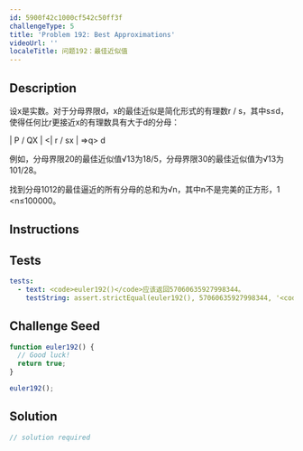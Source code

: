```yaml
---
id: 5900f42c1000cf542c50ff3f
challengeType: 5
title: 'Problem 192: Best Approximations'
videoUrl: ''
localeTitle: 问题192：最佳近似值
---
```


## Description
<section id="description">设x是实数。对于分母界限d，x的最佳近似是简化形式的有理数r / s，其中s≤d，使得任何比r更接近x的有理数具有大于d的分母： <p> | P / QX | &lt;| r / sx | ⇒q&gt; d </p><p>例如，分母界限20的最佳近似值√13为18/5，分母界限30的最佳近似值为√13为101/28。 </p><p>找到分母1012的最佳逼近的所有分母的总和为√n，其中n不是完美的正方形，1 &lt;n≤100000。 </p></section>

## Instructions
<section id="instructions">
</section>

## Tests
<section id='tests'>

```yml
tests:
  - text: <code>euler192()</code>应该返回57060635927998344。
    testString: assert.strictEqual(euler192(), 57060635927998344, '<code>euler192()</code> should return 57060635927998344.');

```

</section>

## Challenge Seed
<section id='challengeSeed'>

<div id='js-seed'>

```js
function euler192() {
  // Good luck!
  return true;
}

euler192();

```

</div>



</section>

## Solution
<section id='solution'>

```js
// solution required
```
</section>
